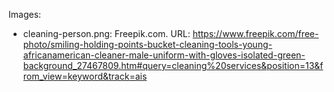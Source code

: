 Images:

- cleaning-person.png: Freepik.com. URL: https://www.freepik.com/free-photo/smiling-holding-points-bucket-cleaning-tools-young-africanamerican-cleaner-male-uniform-with-gloves-isolated-green-background_27467809.htm#query=cleaning%20services&position=13&from_view=keyword&track=ais

